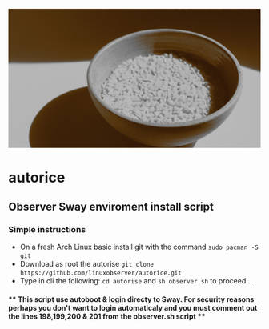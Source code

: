 ![rice](rice.jpg)
#  autorice
## Observer Sway enviroment install script
### Simple instructions
   * On a fresh Arch Linux basic install git with the command ```sudo pacman -S git```
   * Download as root the autorise  ```git clone https://github.com/linuxobserver/autorice.git```
   * Type in cli the following: ```cd autorise```  and ```sh observer.sh``` to proceed ..

#### ** This script use autoboot & login directy to Sway. For security reasons perhaps you don't want to login automaticaly and you must comment out the lines 198,199,200 & 201 from the observer.sh script **

